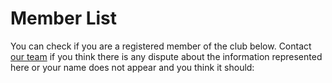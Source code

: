 # Member List

You can check if you are a registered member of the club below. Contact [our team](/contact) if you think there is any dispute about the information represented here or your name does not appear and you think it should:

<data-table src="member-list.csv">